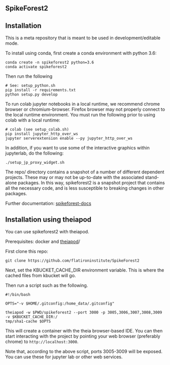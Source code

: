 ## SpikeForest2

## Installation

This is a meta repository that is meant to be used in development/editable mode.

To install using conda, first create a conda environment with python 3.6:

```
conda create -n spikeforest2 python=3.6
conda activate spikeforest2
```

Then run the following

```
# See: setup_python.sh
pip install -r requirements.txt
python setup.py develop
```

To run colab jupyter notebooks in a local runtime, we recommend chrome browser or chromium-browser. Firefox browser may not properly connect to the local runtime environment. You must run the following prior to using colab with a local runtime:

```
# colab (see setup_colab.sh)
pip install jupyter_http_over_ws
jupyter serverextension enable --py jupyter_http_over_ws
```

In addition, if you want to use some of the interactive graphics within jupyterlab, do the following:

```
./setup_jp_proxy_widget.sh
```

The repo/ directory contains a snapshot of a number of different dependent projects. These may or may not be up-to-date with the associated stand-alone packages. In this way, spikeforest2 is a snapshot project that contains all the necessary code, and is less susceptible to breaking changes in other packages.

Further documentation: [spikeforest-docs](https://github.com/flatironinstitute/spikeforest-docs/blob/master/docs/index.md)

## Installation using theiapod

You can use spikeforest2 with theiapod.

Prerequisites: docker and [theiapod](https://github.com/magland/theiapod)/

First clone this repo:

```
git clone https://github.com/flatironinstitute/SpikeForest2
```

Next, set the KBUCKET_CACHE_DIR environment variable. This is where the cached files from kbucket will go.

Then run a script such as the following.

```
#!/bin/bash

OPTS="-v $HOME/.gitconfig:/home_data/.gitconfig"

theiapod -w $PWD/spikeforest2 --port 3000 -p 3005,3006,3007,3008,3009 -v $KBUCKET_CACHE_DIR:/
tmp/sha1-cache $OPTS
```

This will create a container with the theia browser-based IDE. You can then start interacting with the project by pointing your web browser (preferably chrome) to `http://localhost:3000`.

Note that, according to the above script, ports 3005-3009 will be exposed. You can use these for jupyter lab or other web services.